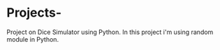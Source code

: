 # Projects-
Project on Dice Simulator using Python. In this project i'm using random module in Python.

